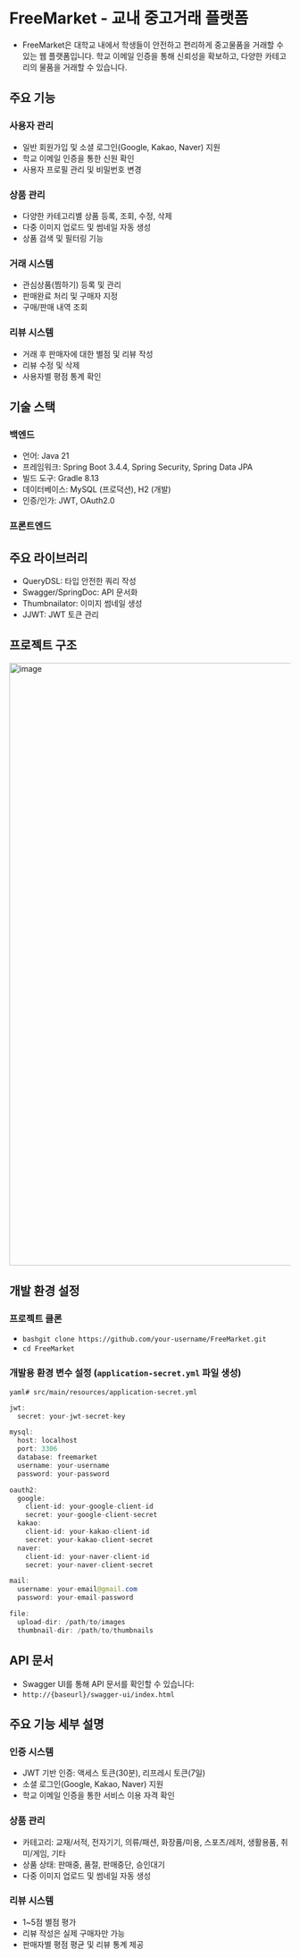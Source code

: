 # FreeMarket - 교내 중고거래 플랫폼
- FreeMarket은 대학교 내에서 학생들이 안전하고 편리하게 중고물품을 거래할 수 있는 웹 플랫폼입니다. 학교 이메일 인증을 통해 신뢰성을 확보하고, 다양한 카테고리의 물품을 거래할 수 있습니다.

## 주요 기능
### 사용자 관리
- 일반 회원가입 및 소셜 로그인(Google, Kakao, Naver) 지원
- 학교 이메일 인증을 통한 신원 확인
- 사용자 프로필 관리 및 비밀번호 변경

### 상품 관리
- 다양한 카테고리별 상품 등록, 조회, 수정, 삭제
- 다중 이미지 업로드 및 썸네일 자동 생성
- 상품 검색 및 필터링 기능

### 거래 시스템
- 관심상품(찜하기) 등록 및 관리
- 판매완료 처리 및 구매자 지정
- 구매/판매 내역 조회

### 리뷰 시스템
- 거래 후 판매자에 대한 별점 및 리뷰 작성
- 리뷰 수정 및 삭제
- 사용자별 평점 통계 확인

## 기술 스택
### 백엔드
- 언어: Java 21
- 프레임워크: Spring Boot 3.4.4, Spring Security, Spring Data JPA
- 빌드 도구: Gradle 8.13
- 데이터베이스: MySQL (프로덕션), H2 (개발)
- 인증/인가: JWT, OAuth2.0

### 프론트엔드

## 주요 라이브러리
- QueryDSL: 타입 안전한 쿼리 작성
- Swagger/SpringDoc: API 문서화
- Thumbnailator: 이미지 썸네일 생성
- JJWT: JWT 토큰 관리

## 프로젝트 구조
<img width="1078" alt="image" src="https://github.com/user-attachments/assets/341424c3-5a7c-4c63-bcdc-31c1a933a39e" />



## 개발 환경 설정
### 프로젝트 클론
- `bashgit clone https://github.com/your-username/FreeMarket.git`
- `cd FreeMarket`

### 개발용 환경 변수 설정 (`application-secret.yml` 파일 생성)
`yaml# src/main/resources/application-secret.yml`
```java
jwt:
  secret: your-jwt-secret-key

mysql:
  host: localhost
  port: 3306
  database: freemarket
  username: your-username
  password: your-password

oauth2:
  google:
    client-id: your-google-client-id
    secret: your-google-client-secret
  kakao:
    client-id: your-kakao-client-id
    secret: your-kakao-client-secret
  naver:
    client-id: your-naver-client-id
    secret: your-naver-client-secret

mail:
  username: your-email@gmail.com
  password: your-email-password

file:
  upload-dir: /path/to/images
  thumbnail-dir: /path/to/thumbnails

```

## API 문서
- Swagger UI를 통해 API 문서를 확인할 수 있습니다:
- `http://{baseurl}/swagger-ui/index.html`

## 주요 기능 세부 설명
### 인증 시스템
- JWT 기반 인증: 액세스 토큰(30분), 리프레시 토큰(7일)
- 소셜 로그인(Google, Kakao, Naver) 지원
- 학교 이메일 인증을 통한 서비스 이용 자격 확인

### 상품 관리
- 카테고리: 교재/서적, 전자기기, 의류/패션, 화장품/미용, 스포츠/레저, 생활용품, 취미/게임, 기타
- 상품 상태: 판매중, 품절, 판매중단, 승인대기
- 다중 이미지 업로드 및 썸네일 자동 생성

### 리뷰 시스템
- 1~5점 별점 평가
- 리뷰 작성은 실제 구매자만 가능
- 판매자별 평점 평균 및 리뷰 통계 제공
